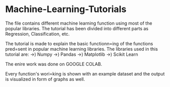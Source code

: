 # Machine-Learning-Tutorials

The file contains different machine learning function using most of the popular libraries.
The tutorial has been divided into different parts as Regression, Classification, etc.

The tutorial is made to explain the basic functionn=ing of the functions pred=sent in popular machine learning libraries.
The libraries used in this tutorial are:
 ->) Numpy
 ->) Pandas
 ->) Matplotlib
 ->) Scikit Learn

The enire work was done on GOOGLE COLAB.

Every function's wori=king is shown with an example dataset and the output is visualized in form of  graphs as well.
